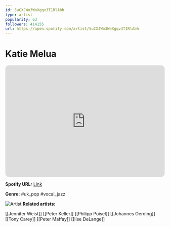 ```yaml
---
id: 5uCXJWo3WoXgqv3T1RlAbh
type: artist
popularity: 63
followers: 414155
url: https://open.spotify.com/artist/5uCXJWo3WoXgqv3T1RlAbh
---
```

# Katie Melua

<iframe style="border-radius:12px" src="https://open.spotify.com/embed/artist/5uCXJWo3WoXgqv3T1RlAbh" width="100%" height="352" frameBorder="0" allowfullscreen="" allow="autoplay; clipboard-write; encrypted-media; fullscreen; picture-in-picture" loading="lazy"></iframe>

**Spotify URL:** [Link](https://open.spotify.com/artist/5uCXJWo3WoXgqv3T1RlAbh)

**Genre:**  #uk_pop #vocal_jazz

![Artist](https://i.scdn.co/image/ab6761610000e5eb68ab85399e76af5b3c6407a2)
**Related artists:**

[[Jennifer Weist]]
[[Peter Keller]]
[[Philipp Poisel]]
[[Johannes Oerding]]
[[Tony Carey]]
[[Peter Maffay]]
[[Ilse DeLange]]
